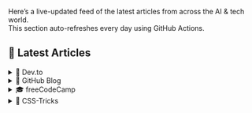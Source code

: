 Here’s a live-updated feed of the latest articles from across the AI & tech world.  
This section auto-refreshes every day using GitHub Actions.

## 📰 Latest Articles
<!-- BLOG-POST-LIST:START -->

<details>
  <summary>🚀 Dev.to</summary>
  
  - [Spring Boot Testing: A Comprehensive Best Practices Guide](https://dev.to/ankitdevcode/spring-boot-testing-a-comprehensive-best-practices-guide-1do6) *(2025-09-02)*
- [Parking Lot System Design (LLD in Action) - Part-1](https://dev.to/ankitdevcode/parking-lot-system-design-lld-in-action-part-1-6f0) *(2025-08-31)*
- [Transactions : Explained](https://dev.to/ankitdevcode/transactions-explained-an) *(2025-08-27)*
- [Getting Started with PL/SQL Blocks and Calling Them from Spring Boot JPA](https://dev.to/ankitdevcode/getting-started-with-plsql-blocks-and-calling-them-from-spring-boot-jpa-3192) *(2025-08-27)*
- [[Boost]](https://dev.to/ankitdevcode/-2m0l) *(2025-08-26)*
  
  </details>
  
  
<details>
  <summary>🐙 GitHub Blog</summary>
  
  - [How to debug a web app with Playwright MCP and GitHub Copilot](https://github.blog/ai-and-ml/github-copilot/how-to-debug-a-web-app-with-playwright-mcp-and-github-copilot/) *(2025-09-05)*
- [GitHub is enabling broader access for developers in Syria following new government trade rules](https://github.blog/company/github-is-enabling-broader-access-for-developers-in-syria-following-new-government-trade-rules/) *(2025-09-05)*
- [Building smarter interactions with MCP elicitation: From clunky tool calls to seamless user experiences](https://github.blog/ai-and-ml/github-copilot/building-smarter-interactions-with-mcp-elicitation-from-clunky-tool-calls-to-seamless-user-experiences/) *(2025-09-04)*
- [5 tips for writing better custom instructions for Copilot](https://github.blog/ai-and-ml/github-copilot/5-tips-for-writing-better-custom-instructions-for-copilot/) *(2025-09-03)*
- [Spec-driven development with AI: Get started with a new open source toolkit](https://github.blog/ai-and-ml/generative-ai/spec-driven-development-with-ai-get-started-with-a-new-open-source-toolkit/) *(2025-09-02)*
  
  </details>
  
  
<details>
  <summary>🎓 freeCodeCamp</summary>
  
  - [
                     How to Build an Upload Service in Flutter Web with Firebase 
                ](https://www.freecodecamp.org/news/how-to-build-an-upload-service-in-flutter-web-with-firebase/) *(2025-09-05)*
- [
                     How to Build an AI Study Planner Agent using Gemini in Python 
                ](https://www.freecodecamp.org/news/how-to-build-an-ai-study-planner-agent-using-gemini-in-python/) *(2025-09-05)*
- [
                     Introducing freeCodeCamp Daily Python and JavaScript Challenges – Solve a New Programming Puzzle Every Day 
                ](https://www.freecodecamp.org/news/introducing-freecodecamp-daily-python-and-javascript-challenges-solve-a-new-programming-puzzle-every-day/) *(2025-09-05)*
- [
                     How to focus on building your skills when everything's so distracting with Ania Kubów [Podcast #187] 
                ](https://www.freecodecamp.org/news/how-to-focus-on-building-your-skills-when-everythings-so-distracting-with-ania-kubow-podcast-187/) *(2025-09-05)*
- [
                     How to Fine-Tune Large Language Models 
                ](https://www.freecodecamp.org/news/how-to-fine-tune-large-language-models/) *(2025-09-04)*
  
  </details>
  
  
<details>
  <summary>🎨 CSS-Tricks</summary>
  
  - [What You Need to Know About CSS Color Interpolation](https://css-tricks.com/what-you-need-to-know-about-css-color-interpolation/) *(2025-09-05)*
- [Should the CSS light-dark() Function Support More Than Light and Dark Values?](https://css-tricks.com/should-the-css-light-dark-function-support-more-than-light-and-dark-values/) *(2025-09-02)*
- [CSS Elevator: A Pure CSS State Machine With Floor Navigation](https://css-tricks.com/css-elevator-a-pure-css-state-machine-with-floor-navigation/) *(2025-08-29)*
- [A Radio Button Shopping Cart Trick](https://css-tricks.com/a-radio-button-shopping-cart-trick/) *(2025-08-27)*
- [Getting Creative With Images in Long-Form Content](https://css-tricks.com/getting-creative-with-images-in-long-form-content/) *(2025-08-25)*
  
  </details>
  
  
<!-- BLOG-POST-LIST:END -->
